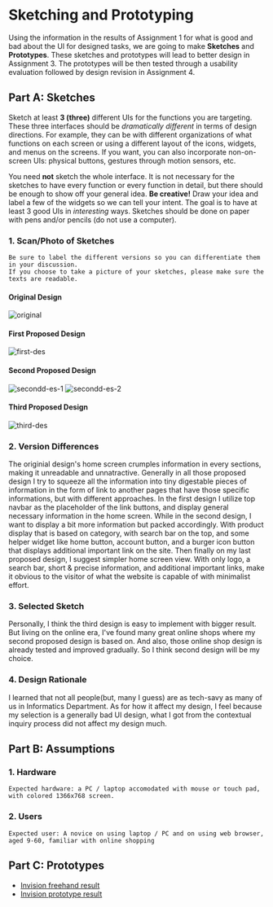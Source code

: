 # Sketching and Prototyping
Using the information in the results of Assignment 1 for what is good and bad about the UI for designed tasks, we are going to make **Sketches** and **Prototypes**. These sketches and prototypes will lead to better design in Assignment 3. The prototypes will be then tested through a usability evaluation followed by design revision in Assignment 4.

## Part A: Sketches
Sketch at least **3 (three)** different UIs for the functions you are targeting. These three interfaces should be _dramatically different_ in terms of design directions. For example, they can be with different organizations of what functions on each screen or using a different layout of the icons, widgets, and menus on the screens. If you want, you can also incorporate non-on-screen UIs: physical buttons, gestures through motion sensors, etc.

You need **not** sketch the whole interface. It is not necessary for the sketches to have every function or every function in detail, but there should be enough to show off your general idea. **Be creative!** Draw your idea and label a few of the widgets so we can tell your intent. The goal is to have at least 3 good UIs in *interesting* ways. Sketches should be done on paper with pens and/or pencils (do not use a computer).

### 1. Scan/Photo of Sketches
```
Be sure to label the different versions so you can differentiate them in your discussion. 
If you choose to take a picture of your sketches, please make sure the texts are readable.
```
#### Original Design
![original](https://user-images.githubusercontent.com/32842793/54727231-3a3ad080-4ba9-11e9-9463-cf5a7f3571bb.jpg)

#### First Proposed Design
![first-des](https://user-images.githubusercontent.com/32842793/54727292-8d148800-4ba9-11e9-8165-288dedac829f.jpg)

#### Second Proposed Design
![secondd-es-1](https://user-images.githubusercontent.com/32842793/54727259-68b8ab80-4ba9-11e9-830a-b578023a3a3d.jpg) ![secondd-es-2](https://user-images.githubusercontent.com/32842793/54727265-6c4c3280-4ba9-11e9-8e09-ec16211755a3.jpg)

#### Third Proposed Design
![third-des](https://user-images.githubusercontent.com/32842793/54727293-8dad1e80-4ba9-11e9-8060-8cfc91a3c4fc.jpg)


### 2. Version Differences

The originial design's home screen crumples information in every sections, making it unreadable and unnatractive. Generally in all those proposed design I try to squeeze all the information into tiny digestable pieces of information in the form of link to another pages that have those specific informations, but with different approaches. In the first design I utilize top navbar as the placeholder of the link buttons, and display general necessary information in the home screen. While in the second design, I want to display a bit more information but packed accordingly. With product display that is based on category, with search bar on the top, and some helper widget like home button, account button, and a burger icon button that displays additional important link on the site. Then finally on my last proposed design, I suggest simpler home screen view. With only logo, a search bar, short & precise information, and additional important links, make it obvious to the visitor of what the website is capable of with minimalist effort. 


### 3. Selected Sketch

Personally, I think the third design is easy to implement with bigger result. But living on the online era, I've found many great online shops where my second proposed design is based on. And also, those online shop design is already tested and improved gradually. So I think second design will be my choice. 


### 4. Design Rationale

I learned that not all people(but, many I guess) are as tech-savy as many of us in Informatics Department. As for how it affect my design, I feel because my selection is a generally bad UI design, what I got from the contextual inquiry process did not affect my design much.  

## Part B: Assumptions
### 1. Hardware
```
Expected hardware: a PC / laptop accomodated with mouse or touch pad, with colored 1366x768 screen. 

```
### 2. Users
```
Expected user: A novice on using laptop / PC and on using web browser, aged 9-60, familiar with online shopping

```

## Part C: Prototypes
- [Invision freehand result](https://projects.invisionapp.com/freehand/document/AcRYu2qg8) 
- [Invision prototype result](https://invis.io/5XR8EO82GVB#/354667732_Home)
